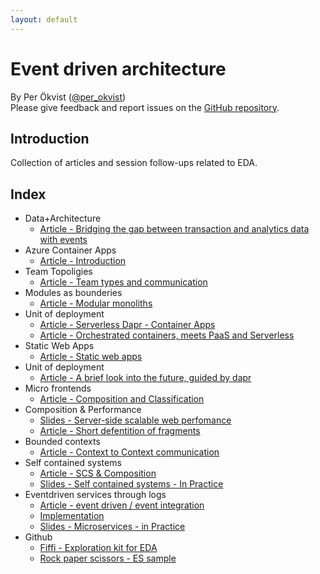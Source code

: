 ```yaml
---
layout: default
---
```


# Event driven architecture

By Per Ökvist ([@per_okvist](https://twitter.com/per_okvist/))<br/>
Please give feedback and report issues on the [GitHub repository](https://github.com/perokvist/event-driven-architecture/).

## Introduction

Collection of articles and session follow-ups related to EDA.

## Index

- Data+Architecture
    * [Article - Bridging the gap between transaction and analytics data with events](data_architecture.html)
- Azure Container Apps
    * [Article - Introduction](aca.html)
- Team Topoligies
    * [Article - Team types and communication](topologies.html)
- Modules as bounderies
    * [Article - Modular monoliths](modules.html)
- Unit of deployment
    * [Article - Serverless Dapr - Container Apps](dapr_container_apps.html)
    * [Article - Orchestrated containers, meets PaaS and Serverless](azure_containers_paas.html)
- Static Web Apps
    * [Article - Static web apps](static.html)
- Unit of deployment
    * [Article - A brief look into the future, guided by dapr](azure_containers.html)
- Micro frontends 
    * [Article - Composition and Classification](composition.html)
- Composition & Performance
    * [Slides - Server-side scalable web perfomance](https://www.slideshare.net/Perkvist1/server-side-scalable-web-performance)
    * [Article - Short defentition of fragments](fragments.html)
- Bounded contexts
    * [Article - Context to Context communication](integration.html)
- Self contained systems
    * [Article - SCS & Composition](scs.html)
    * [Slides - Self contained systems - In Practice](https://www.slideshare.net/Perkvist1/self-contained-systems-in-practice)
- Eventdriven services through logs 
    * [Article - event driven / event integration](logs.html)
    * [Implementation](implementation.html)
    * [Slides - Microservices - in Practice](https://www.slideshare.net/Perkvist1/practical-experiences-with-microservices-in-the-cloud)
- Github
    * [Fiffi - Exploration kit for EDA](https://github.com/perokvist/Fiffi/)
    * [Rock paper scissors - ES sample](https://github.com/perokvist/rock-paper-scissors-fsharp)


